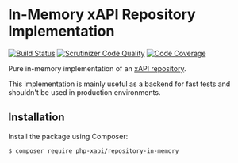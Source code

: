 In-Memory xAPI Repository Implementation
========================================

[![Build Status](https://travis-ci.org/php-xapi/repository-in-memory.svg?branch=master)](https://travis-ci.org/php-xapi/repository-in-memory)
[![Scrutinizer Code Quality](https://scrutinizer-ci.com/g/php-xapi/repository-in-memory/badges/quality-score.png?b=master)](https://scrutinizer-ci.com/g/php-xapi/repository-in-memory/?branch=master)
[![Code Coverage](https://scrutinizer-ci.com/g/php-xapi/repository-in-memory/badges/coverage.png?b=master)](https://scrutinizer-ci.com/g/php-xapi/repository-in-memory/?branch=master)

Pure in-memory implementation of an [xAPI repository](https://github.com/php-xapi/repository-api/).

This implementation is mainly useful as a backend for fast tests and shouldn't
be used in production environments.

Installation
------------

Install the package using Composer:

```bash
$ composer require php-xapi/repository-in-memory
```
